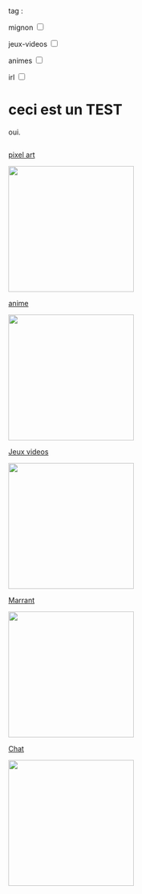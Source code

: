 <html>
    <head> 
       <link rel="icon" type="image/png" sizes="16x16" href="https://lh3.googleusercontent.com/proxy/p2Py6H9WxxxjuUxtelVodHTs1c8b_lOJ1pIQTIq07s4lLAzo-icJBoFF_-yLO6e4_p5UbG4k4KHaaU0I1VbId5CsayqisW6ftjvaI42sMk0EYi5p4SQ">
        <link rel=“stylesheet” type=“text/css” href=“styles.css”>
    </head>
<body>
<form 
    <input name= »q » type= »text » size= »15″ placeholder= »search… » />
</form>
  
   <p>tag :</p>
  <p> mignon <input type="checkbox"/></p>
  <p> jeux-videos <input type="checkbox"/></p>
  <p> animes <input type="checkbox"/></p>
  <p> irl <input type="checkbox"/></p>
  
<h1> ceci est un TEST</h1>
<p>oui.</p>
    
   <img
  src="https://interactive-examples.mdn.mozilla.net/media/cc0-images/grapefruit-slice-332-332.jpg"
  alt=""
  usemap="exemple-map-1" />
<map name="exemple-map-1">
  <area shape="rect" coords="10, 5, 20, 15"
    href="https://nsi-team.github.io/GIF_mignon/" alt="" />
</map>
    
   <p></p>
   <p><a href="https://nsi-team.github.io/Pixel_Art/">pixel art</a></p>
<img class="project-pic" src="https://img.cloudygif.com/full/f254e23e6c781897.gif" style="width: 250px;" />

   <a href="https://nsi-team.github.io/Anime/">anime</a>
<p></p>
<img class="project-pic" src="https://media.tenor.com/images/4fd49de4149a6d348e04f2465a3970af/tenor.gif" style="width: 250px;" />

   <a href="https://nsi-team.github.io/Jeux_Videos/">Jeux videos</a>
<p></p>
<img class="project-pic" src="https://m.gifmania.be/Gif-Animes-Jeux-Video/Animations-Jeux-Video-Arcade-Classiques/Images-Gif-Jeux-Video-Classiques/Jeux-Video-Classiques-67074.gif" style="width: 250px;" />

   <a href="https://nsi-team.github.io/Marrant/">Marrant</a>
<p></p>
<img class="project-pic" src="https://encrypted-tbn0.gstatic.com/images?q=tbn:ANd9GcSCjWRQ5XYvEtwrLggzYBbzdHnc6tXiQsbblg&usqp=CAU" style="width: 250px;" />

   <a href="https://nsi-team.github.io/Chat/">Chat</a>
<p></p>
<img class="project-pic" src="https://data.photofunky.net/output/image/e/b/c/c/ebcc2e/photofunky.gif" style="width: 250px;" />

<p></p>
<script src="script.js"></script>
